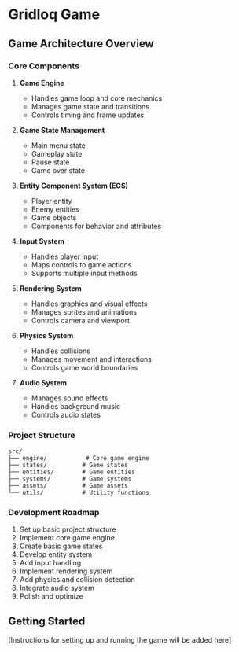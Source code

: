 # Gridloq Game

## Game Architecture Overview

### Core Components

1. **Game Engine**
   - Handles game loop and core mechanics
   - Manages game state and transitions
   - Controls timing and frame updates

2. **Game State Management**
   - Main menu state
   - Gameplay state
   - Pause state
   - Game over state

3. **Entity Component System (ECS)**
   - Player entity
   - Enemy entities
   - Game objects
   - Components for behavior and attributes

4. **Input System**
   - Handles player input
   - Maps controls to game actions
   - Supports multiple input methods

5. **Rendering System**
   - Handles graphics and visual effects
   - Manages sprites and animations
   - Controls camera and viewport

6. **Physics System**
   - Handles collisions
   - Manages movement and interactions
   - Controls game world boundaries

7. **Audio System**
   - Manages sound effects
   - Handles background music
   - Controls audio states

### Project Structure

```
src/
├── engine/           # Core game engine
├── states/          # Game states
├── entities/        # Game entities
├── systems/         # Game systems
├── assets/          # Game assets
└── utils/           # Utility functions
```

### Development Roadmap

1. Set up basic project structure
2. Implement core game engine
3. Create basic game states
4. Develop entity system
5. Add input handling
6. Implement rendering system
7. Add physics and collision detection
8. Integrate audio system
9. Polish and optimize

## Getting Started

[Instructions for setting up and running the game will be added here] 